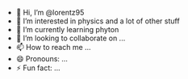 - 👋 Hi, I’m @lorentz95
- 👀 I’m interested in physics and a lot of other stuff
- 🌱 I’m currently learning phyton
- 💞️ I’m looking to collaborate on ...
- 📫 How to reach me ...
- 😄 Pronouns: ...
- ⚡ Fun fact: ...

<!---
lorentz95/lorentz95 is a ✨ special ✨ repository because its `README.md` (this file) appears on your GitHub profile.
You can click the Preview link to take a look at your changes.
--->
